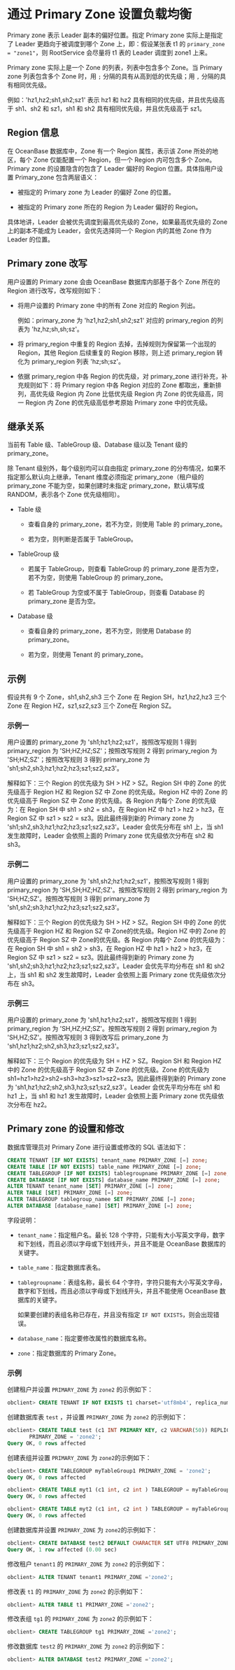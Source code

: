 # 通过 Primary Zone 设置负载均衡

Primary zone 表示 Leader 副本的偏好位置。指定 Primary zone 实际上是指定了 Leader 更趋向于被调度到哪个 Zone 上，即：假设某张表 t1 的 `primary_zone = "zone1"`，则 RootService 会尽量将 t1 表的 Leader 调度到 zone1 上来。

Primary zone 实际上是一个 Zone 的列表，列表中包含多个 Zone。当 Primary zone 列表包含多个 Zone 时，用 `;` 分隔的具有从高到低的优先级；用 `,` 分隔的具有相同优先级。

例如：'hz1,hz2;sh1,sh2;sz1' 表示 hz1 和 hz2 具有相同的优先级，并且优先级高于 sh1、sh2 和 sz1，sh1 和 sh2 具有相同优先级，并且优先级高于 sz1。

## Region 信息

在 OceanBase 数据库中，Zone 有一个 Region 属性，表示该 Zone 所处的地区，每个 Zone 仅能配置一个 Region，但一个 Region 内可包含多个 Zone。Primary zone 的设置隐含的包含了 Leader 偏好的 Region 位置。具体指用户设置 Primary_zone 包含两层语义：

* 被指定的 Primary zone 为 Leader 的偏好 Zone 的位置。

* 被指定的 Primary zone 所在的 Region 为 Leader 偏好的 Region。

具体地讲，Leader 会被优先调度到最高优先级的 Zone，如果最高优先级的 Zone 上的副本不能成为 Leader，会优先选择同一个 Region 内的其他 Zone 作为 Leader 的位置。

## Primary zone 改写

用户设置的 Primary zone 会由 OceanBase 数据库内部基于各个 Zone 所在的 Region 进行改写，改写规则如下：

* 将用户设置的 Primary zone 中的所有 Zone 对应的 Region 列出。

  例如：primary_zone 为 'hz1,hz2;sh1,sh2;sz1' 对应的 primary_region 的列表为 'hz,hz;sh,sh;sz'。
  
* 将 primary_region 中重复的 Region 去掉，去掉规则为保留第一个出现的 Region，其他 Region 后续重复的 Region 移除，则上述 primary_region 转化为 primary_region 列表 'hz;sh;sz'。

* 依据 primary_region 中各 Region 的优先级，对 primary_zone 进行补充，补充规则如下：将 Primary region 中各 Region 对应的 Zone 都取出，重新排列，高优先级 Region 内 Zone 比低优先级 Region 内 Zone 的优先级高，同一 Region 内 Zone 的优先级高低参考原始 Primary zone 中的优先级。

## 继承关系

当前有 Table 级、TableGroup 级、Database 级以及 Tenant 级的 primary_zone。

除 Tenant 级别外，每个级别均可以自由指定 primary_zone 的分布情况，如果不指定那么默认向上继承，Tenant 维度必须指定 primary_zone（租户级的 primary_zone 不能为空，如果创建时未指定 primary_zone，默认填写成 RANDOM，表示各个 Zone 优先级相同）。

* Table 级

  * 查看自身的 primary_zone，若不为空，则使用 Table 的 primary_zone。

  * 若为空，则判断是否属于 TableGroup。

* TableGroup 级

  * 若属于 TableGroup，则查看 TableGroup 的 primary_zone 是否为空，若不为空，则使用 TableGroup 的 primary_zone。

  * 若 TableGroup 为空或不属于 TableGroup，则查看 Database 的 primary_zone 是否为空。

* Database 级

  * 查看自身的 primary_zone，若不为空，则使用 Database 的 primary_zone。

  * 若为空，则使用 Tenant 的 primary_zone。

## 示例

假设共有 9 个 Zone，sh1,sh2,sh3 三个 Zone 在 Region SH，hz1,hz2,hz3 三个 Zone 在 Region HZ，sz1,sz2,sz3 三个 Zone在 Region SZ。

### 示例一

用户设置的 primary_zone 为 'sh1;hz1;hz2;sz1'，按照改写规则 1 得到 primary_region 为 'SH;HZ;HZ;SZ'；按照改写规则 2 得到 primary_region 为 'SH;HZ;SZ'；按照改写规则 3 得到 primary_zone 为 'sh1;sh2,sh3;hz1;hz2;hz3;sz1;sz2,sz3'。

解释如下：三个 Region 的优先级为 SH \> HZ \> SZ。Region SH 中的 Zone 的优先级高于 Region HZ 和 Region SZ 中 Zone 的优先级。Region HZ 中的 Zone 的优先级高于 Region SZ 中 Zone 的优先级。各 Region 内每个 Zone 的优先级为：在 Region SH 中 sh1 \> sh2 = sh3，在 Region HZ 中 hz1 \> hz2 \> hz3，在 Region SZ 中 sz1 \> sz2 = sz3。因此最终得到新的 Primary zone 为 'sh1;sh2,sh3;hz1;hz2;hz3;sz1;sz2,sz3'。Leader 会优先分布在 sh1 上，当 sh1 发生故障时，Leader 会依照上面的 Primary zone 优先级依次分布在 sh2 和 sh3。

### 示例二

用户设置的 primary_zone 为 'sh1,sh2;hz1;hz2;sz1'，按照改写规则 1 得到 primary_region 为 'SH,SH;HZ;HZ;SZ'。按照改写规则 2 得到 primary_region 为 'SH;HZ;SZ'。按照改写规则 3 得到 primary_zone 为 'sh1,sh2;sh3;hz1;hz2;hz3;sz1;sz2,sz3'。

解释如下：三个 Region 的优先级为 SH \> HZ \> SZ。Region SH 中的 Zone 的优先级高于 Region HZ 和 Region SZ 中 Zone的优先级。Region HZ 中的 Zone 的优先级高于 Region SZ 中 Zone的优先级。各 Region 内每个 Zone 的优先级为：在 Region SH 中 sh1 = sh2 \> sh3，在 Region HZ 中 hz1 \> hz2 \> hz3，在 Region SZ 中 sz1 \> sz2 = sz3。因此最终得到新的 Primary zone 为 'sh1,sh2;sh3;hz1;hz2;hz3;sz1;sz2,sz3'。Leader 会优先平均分布在 sh1 和 sh2 上，当 sh1 和 sh2 发生故障时，Leader 会依照上面 Primary zone 优先级依次分布在 sh3。

### 示例三

用户设置的 primary_zone 为 'sh1,hz1;hz2;sz1'，按照改写规则 1 得到 primary_region 为 'SH,HZ;HZ;SZ'。按照改写规则 2 得到 primary_region 为 'SH,HZ;SZ'。按照改写规则 3 得到改写后 primary_zone 为 'sh1,hz1;hz2;sh2,sh3,hz3;sz1;sz2,sz3'。

解释如下：三个 Region 的优先级为 SH = HZ \> SZ。Region SH 和 Region HZ 中的 Zone 的优先级高于 Region SZ 中 Zone 的优先级。Zone 的优先级为 sh1=hz1\>hz2\>sh2=sh3=hz3\>sz1\>sz2=sz3。因此最终得到新的 Primary zone 为 'sh1,hz1;hz2;sh2,sh3,hz3;sz1;sz2,sz3'。Leader 会优先平均分布在 sh1 和 hz1 上，当 sh1 和 hz1 发生故障时，Leader 会依照上面 Primary zone 优先级依次分布在 hz2。

## Primary zone 的设置和修改

数据库管理员对 Primary Zone 进行设置或修改的 SQL 语法如下：

```sql
CREATE TENANT [IF NOT EXISTS] tenant_name PRIMARY_ZONE [=] zone;
CREATE TABLE [IF NOT EXISTS] table_name PRIMARY_ZONE [=] zone;
CREATE TABLEGROUP [IF NOT EXISTS] tablegroupname PRIMARY_ZONE [=] zone;
CREATE DATABASE [IF NOT EXISTS] database_name PRIMARY_ZONE [=] zone;
ALTER TENANT tenant_name [SET] PRIMARY_ZONE [=] zone;
ALTER TABLE [SET] PRIMARY_ZONE [=] zone;
ALTER TABLEGROUP tablegroup_namee SET PRIMARY_ZONE [=] zone;
ALTER DATABASE [database_name] [SET] PRIMARY_ZONE [=] zone;
```

字段说明：

* `tenant_name`：指定租户名。最长 128 个字符，只能有大小写英文字母，数字和下划线，而且必须以字母或下划线开头，并且不能是 OceanBase 数据库的关键字。

* `table_name`：指定数据库表名。

* `tablegroupname`：表组名称，最长 64 个字符，字符只能有大小写英文字母，数字和下划线，而且必须以字母或下划线开头，并且不能使用 OceanBase 数据库的关键字。

  如果要创建的表组名称已存在，并且没有指定 `IF NOT EXISTS`，则会出现错误。
  
* `database_name`：指定要修改属性的数据库名称。

* `zone`：指定数据库的 Primary Zone。

### 示例

创建租户并设置 `PRIMARY_ZONE` 为 `zone2` 的示例如下：

```sql
obclient> CREATE TENANT IF NOT EXISTS t1 charset='utf8mb4', replica_num=1, zone_list=('zone1'), primary_zone='zone2', resource_pool_list=('pool1');
```

创建数据库表 `test` ，并设置 `PRIMARY_ZONE` 为 `zone2` 的示例如下：

```sql
obclient> CREATE TABLE test (c1 INT PRIMARY KEY, c2 VARCHAR(50)) REPLICA_NUM = 3, 
       PRIMARY_ZONE = 'zone2';
Query OK, 0 rows affected
```

创建表组并设置 `PRIMARY_ZONE` 为 `zone2`的示例如下：

```sql
obclient> CREATE TABLEGROUP myTableGroup1 PRIMARY_ZONE = 'zone2';
Query OK, 0 rows affected

obclient> CREATE TABLE myt1 (c1 int, c2 int ) TABLEGROUP = myTableGroup1 PRIMARY_ZONE = 'zone2';
Query OK, 0 rows affected

obclient> CREATE TABLE myt2 (c1 int, c2 int ) TABLEGROUP = myTableGroup1 PRIMARY_ZONE = 'zone2';
Query OK, 0 rows affected
```

创建数据库并设置 `PRIMARY_ZONE` 为 `zone2`的示例如下：

```sql
obclient> CREATE DATABASE test2 DEFAULT CHARACTER SET UTF8 PRIMARY_ZONE = 'zone2';
Query OK, 1 row affected (0.00 sec)
```

修改租户 `tenant1` 的 `PRIMARY_ZONE` 为 `zone2` 的示例如下：

```sql
obclient> ALTER TENANT tenant1 PRIMARY_ZONE ='zone2';
```

修改表 `t1` 的 `PRIMARY_ZONE` 为 `zone2` 的示例如下：

```sql
obclient> ALTER TABLE t1 PRIMARY_ZONE ='zone2';
```

修改表组 `tg1` 的 `PRIMARY_ZONE` 为 `zone2` 的示例如下：

```sql
obclient> CREATE TABLEGROUP tg1 PRIMARY_ZONE ='zone2';
```

修改数据库 `test2` 的 `PRIMARY_ZONE` 为 `zone2` 的示例如下：

```sql
obclient> ALTER DATABASE test2 PRIMARY_ZONE ='zone2';
```
